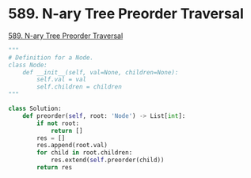 # 589. N-ary Tree Preorder Traversal

[589. N-ary Tree Preorder Traversal](https://leetcode.com/problems/n-ary-tree-preorder-traversal/)

```python
"""
# Definition for a Node.
class Node:
    def __init__(self, val=None, children=None):
        self.val = val
        self.children = children
"""

class Solution:
    def preorder(self, root: 'Node') -> List[int]:
        if not root:
            return []
        res = []
        res.append(root.val)
        for child in root.children:
            res.extend(self.preorder(child))
        return res
```

